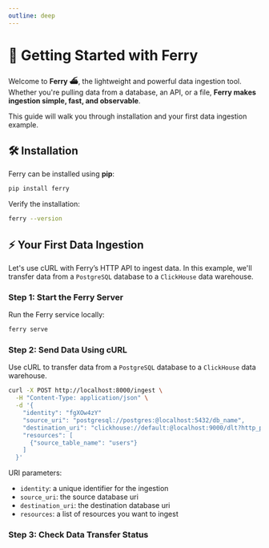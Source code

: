 ```yaml
---
outline: deep
---
```


# 🚀 Getting Started with Ferry

Welcome to **Ferry ⛴️**, the lightweight and powerful data ingestion tool. Whether you're pulling data from a database, an API, or a file, **Ferry makes ingestion simple, fast, and observable**.

This guide will walk you through installation and your first data ingestion example.

## 🛠️ Installation

Ferry can be installed using **pip**:

```sh
pip install ferry
```

Verify the installation:
```sh
ferry --version
```

## ⚡ Your First Data Ingestion
Let's use cURL with Ferry’s HTTP API to ingest data. In this example, we'll transfer data from a `PostgreSQL` database to a `ClickHouse` data warehouse.

### Step 1: Start the Ferry Server
Run the Ferry service locally:

```sh
ferry serve
```

### Step 2: Send Data Using cURL
Use cURL to transfer data from a `PostgreSQL` database to a `ClickHouse` data warehouse.

```sh
curl -X POST http://localhost:8000/ingest \
  -H "Content-Type: application/json" \
  -d '{
    "identity": "fgXOw4zY"
    "source_uri": "postgresql://postgres:@localhost:5432/db_name",
    "destination_uri": "clickhouse://default:@localhost:9000/dlt?http_port=8123&secure=0",
    "resources": [
      {"source_table_name": "users"}
    ]
  }'
```

URI parameters:
- `identity`: a unique identifier for the ingestion
- `source_uri`: the source database uri
- `destination_uri`: the destination database uri
- `resources`: a list of resources you want to ingest

### Step 3: Check Data Transfer Status


